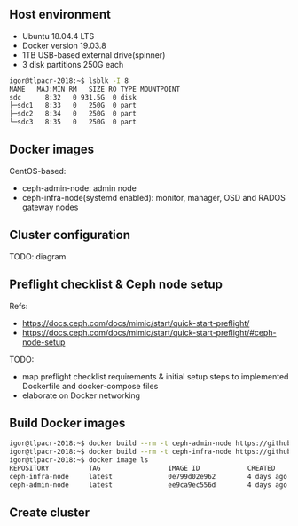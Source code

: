 ## Host environment
* Ubuntu 18.04.4 LTS
* Docker version 19.03.8
* 1TB USB-based external drive(spinner)
* 3 disk partitions 250G each

```bash
igor@tlpacr-2018:~$ lsblk -I 8
NAME   MAJ:MIN RM   SIZE RO TYPE MOUNTPOINT
sdc      8:32   0 931.5G  0 disk 
├─sdc1   8:33   0   250G  0 part 
├─sdc2   8:34   0   250G  0 part 
└─sdc3   8:35   0   250G  0 part 
```

## Docker images
CentOS-based:
* ceph-admin-node: admin node
* ceph-infra-node(systemd enabled): monitor, manager, OSD and RADOS gateway nodes

## Cluster configuration
TODO: diagram 

## Preflight checklist & Ceph node setup
Refs:
* https://docs.ceph.com/docs/mimic/start/quick-start-preflight/
* https://docs.ceph.com/docs/mimic/start/quick-start-preflight/#ceph-node-setup

TODO: 
* map preflight checklist requirements & initial setup steps to implemented Dockerfile and docker-compose files
* elaborate on Docker networking

## Build Docker images
```bash
igor@tlpacr-2018:~$ docker build --rm -t ceph-admin-node https://github.com/igor-baiborodine/ceph-docker-lab.git#master:admin-node
igor@tlpacr-2018:~$ docker build --rm -t ceph-infra-node https://github.com/igor-baiborodine/ceph-docker-lab.git#master:admin-node
igor@tlpacr-2018:~$ docker image ls
REPOSITORY          TAG                 IMAGE ID            CREATED             SIZE
ceph-infra-node     latest              0e799d02e962        4 days ago          307MB
ceph-admin-node     latest              ee9ca9ec556d        4 days ago          304MB
```

## Create cluster

